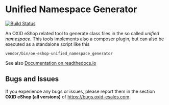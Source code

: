 # Unified Namespace Generator

[![Build Status](https://travis-ci.org/OXID-eSales/oxideshop-unified-namespace-generator.svg?branch=master)](https://travis-ci.org/OXID-eSales/oxideshop-unified-namespace-generator)

An OXID eShop related tool to generate class files in the so called _unified namespace_.
This tools implements also a composer plugin, but can also be executed as a
  standalone script like this
 ```
 vendor/bin/oe-eshop-unified_namespace_generator
 ```

See also [Documentation on readthedocs.io](http://oxid-eshop-developer-documentation.readthedocs.io/en/latest/oxid_components/unified_namespace_generator.html)

## Bugs and Issues

If you experience any bugs or issues, please report them in the section **OXID eShop (all versions)** of https://bugs.oxid-esales.com.
